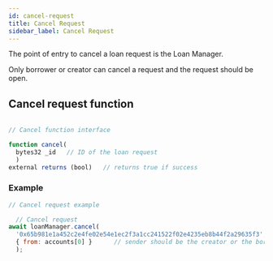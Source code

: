 ```yaml
---
id: cancel-request
title: Cancel Request 
sidebar_label: Cancel Request 
---
```


The point of entry to cancel a loan request is the Loan Manager. 

Only borrower or creator can cancel a request and the request should be open.


## Cancel request function

~~~ javascript
    
// Cancel function interface   

function cancel(
  bytes32 _id   // ID of the loan request
  ) 
external returns (bool)   // returns true if success
~~~


### Example

~~~ javascript
// Cancel request example 

  // Cancel request 
await loanManager.cancel(
  '0x65b981e1a452c2e4fe02e54e1ec2f3a1cc241522f02e4235eb8b44f2a29635f3', //Id of the loan request
  { from: accounts[0] }      // sender should be the creator or the borrower
  );  
~~~

###